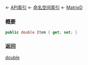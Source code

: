 ← [API索引](Api-Index) ← [命名空间索引](Namespace-Index) ← [MatrixD](VRageMath.MatrixD)

### 概要

```csharp
public double Item { get; set; }
```

### 返回

[double](https://docs.microsoft.com/en-us/dotnet/api/System.Double?view=netframework-4.6)

